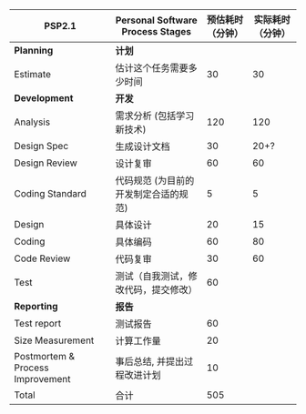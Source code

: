 PSP2.1 | Personal Software Process Stages | 预估耗时（分钟） | 实际耗时（分钟）
--- | --- | --- | --- 
**Planning** | **计划**
Estimate | 估计这个任务需要多少时间 | 30 |  30
**Development** | **开发**
Analysis |  需求分析 (包括学习新技术) | 120 | 120
Design Spec |  生成设计文档 | 30 | 20+?
Design Review | 设计复审 | 60 | 60
Coding Standard | 代码规范 (为目前的开发制定合适的规范) | 5 | 5
Design | 具体设计 | 20 | 15
Coding | 具体编码 | 60 | 80
Code Review | 代码复审 | 30 | 60
Test | 测试（自我测试，修改代码，提交修改）| 60 | 
**Reporting** | **报告**
Test report | 测试报告 | 60 | 
Size Measurement | 计算工作量 | 20 | 
Postmortem & Process Improvement |  事后总结, 并提出过程改进计划 | 10 | 
Total | 合计 | 505 | 
